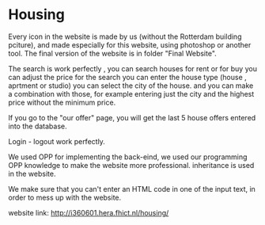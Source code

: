 # Housing
Every icon in the website is made by us (without the Rotterdam building pciture), and made especially for this website, using photoshop or another tool.
The final version of the website is in folder "Final Website".

The search is work perfectly , you can search houses for rent or for buy
                               you can adjust the price for the search
                               you can enter the house type (house , aprtment or studio)
                               you can select the city of the house.
                               and you can make a combination with those, for example entering just the city and the highest price without the minimum price.

If you go to the "our offer" page, you will get the last 5 house offers entered into the database.

Login - logout work perfectly.

We used OPP for implementing the back-eind, we used our programming OPP knowledge to make the website more professional.
inheritance is used in the website.

We make sure that you can't enter an HTML code in one of the input text, in order to mess up with the website.

website link:
http://i360601.hera.fhict.nl/housing/
